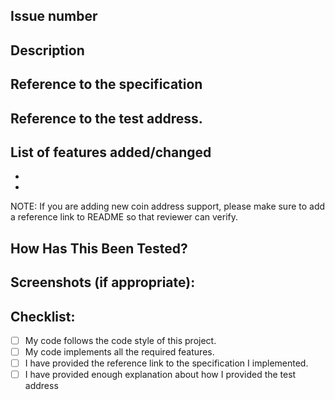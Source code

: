 <!--- Provide a general summary of your changes in the Title above -->

## Issue number
<!--- If there is an associated github issues, please specify here -->

## Description
<!--- Describe your changes in detail -->

## Reference to the specification
<!--- Please provide the reference link to specification. Please try to find the reference of the protocol specification , not just reference to a third party library as we cannot tell that also follows the specification -->


## Reference to the test address.
<!--- Please describe where you found the test address, either from the specificiation doc, test code of other repo, blockchain explorer, etc  -->


## List of features added/changed
<!--- What types of changes does your code introduce? Put an `x` in all the boxes that apply: -->
- 
- 

NOTE: If you are adding new coin address support, please make sure to add a reference link to README so that reviewer can verify.

## How Has This Been Tested?
<!--- Please describe in detail how you tested your changes. -->
<!--- Include details of your testing environment, tests ran to see how -->
<!--- your change affects other areas of the code, etc. -->

## Screenshots (if appropriate):

## Checklist:
<!--- Go over all the following points, and put an `x` in all the boxes that apply. -->
<!--- If you're unsure about any of these, don't hesitate to ask. We're here to help! -->
- [ ] My code follows the code style of this project.
- [ ] My code implements all the required features.
- [ ] I have provided the reference link to the specification I implemented.
- [ ] I have provided enough explanation about how I provided the test address
